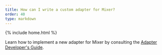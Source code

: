 ```yaml
---
title: How can I write a custom adapter for Mixer?
order: 40
type: markdown
---
```

{% include home.html %}

Learn how to implement a new adapter for Mixer by consulting the
[Adapter Developer's Guide](https://github.com/istio/istio/wiki/Mixer-Adapter-Dev-Guide).
